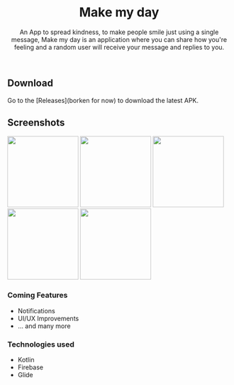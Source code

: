 <h1 align="center">Make my day</h1>

<p align="center">  
An App to spread kindness, to make people smile just using a single message, Make my day is an application where you can share how you're feeling and a random user will receive your message and replies to you.

</p>
</br>

## Download
Go to the [Releases](borken for now) to download the latest APK.

## Screenshots

[<img src="https://user-images.githubusercontent.com/52043419/98465379-b6ef4800-21ee-11eb-86ca-124a004674d3.jpg" width=160>](https://user-images.githubusercontent.com/52043419/98465379-b6ef4800-21ee-11eb-86ca-124a004674d3.jpg)
[<img src="https://user-images.githubusercontent.com/52043419/98465391-cd959f00-21ee-11eb-8dd9-01abb931f0c2.jpg" width=160>](https://user-images.githubusercontent.com/52043419/98465391-cd959f00-21ee-11eb-8dd9-01abb931f0c2.jpg)
[<img src="https://user-images.githubusercontent.com/52043419/98465393-cf5f6280-21ee-11eb-863f-16c7a608b7b8.jpg" width=160>](https://user-images.githubusercontent.com/52043419/98465393-cf5f6280-21ee-11eb-863f-16c7a608b7b8.jpg)
[<img src="https://user-images.githubusercontent.com/52043419/98465395-cff7f900-21ee-11eb-9963-6cd269d70826.jpg" width=160>](https://user-images.githubusercontent.com/52043419/98465395-cff7f900-21ee-11eb-9963-6cd269d70826.jpg)
[<img src="https://user-images.githubusercontent.com/52043419/98465396-d1292600-21ee-11eb-9ab4-a3899ce65630.jpg" width=160>](https://user-images.githubusercontent.com/52043419/98465396-d1292600-21ee-11eb-9ab4-a3899ce65630.jpg)

### Coming Features

* Notifications
* UI/UX Improvements
* … and many more

### Technologies used
* Kotlin
* Firebase
* Glide
